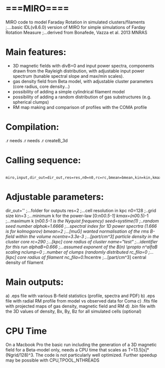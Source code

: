 ===MIRO====
===========

MIRO code to model Faraday Rotation in simulated clusters/filaments
;....basic IDL(v8.6.0) version of MIRO for simple simulations of Farday Rotation Measure 
;...derived from Bonafede, Vazza et al. 2013 MNRAS


 Main features:
 ==============
 - 3D magnetic fields with divB=0 and input power spectra, components drawn from the Rayleigh distribution, with adjustable input power spectrum (tunable spectral slope and max/min scales).
 - gas density field from Beta model, with adjustable cluster parameters (core radius, core density...)
 - possibility of adding a simple cylindrical filament model
 - possibility of adding a random distribution of gas substructures (e.g. spherical clumps)
 - RM map making and comparison of profiles with the COMA profile
 

Compilation:
============
.r needs
.r needs
.r createB_3d


  Calling sequence:
  =================
     miro,input,dir_out=dir_out,res=res,n0=n0,rc=rc,bmean=bmean,kin=kin,kmax=kmax,alphak=alphak,seed=seed,name=name,ncentre=ncentre,alphaB=alphaB,nclump=nclump,rc_fila=rc_fila,nc_fila=nc_fila,write_disk=write_disk


  Adjustable parameters:
  ======================
   dir_out=''   ;...folder for outputs
   res=2 ;...cell resolution in kpc
   n0=128 ;..grid size
   kin=3     ;...minimum k for the power-law [0:n0*0.5-1]
   kmax=(n0*0.5)-1   ;...maximum k  (n0*0.5-1 is the Nyquist frequency)
   seed=systime(1) ;..random seed number
   alphak=1.6666 ;...spectral index for 1D power specrtra (1.666 is for kolmogorov)
   bmean=2 ;...[muG] wanted normalisation of the rms B-field within the volume
   ncentre=3.3e-3 ;...[part/cm^3] particle density in the cluster core
   rc=290 ;...[kpc] core radius of cluster
   name="test" ;...identifier for this run
   alphaB=0.666  ;...assumed exponent of the B(n) \propto n^alfaB scaling
   nclump=0  ;..number of clumps (randomly distributed
   rc_fila=0  ;...[kpc] core radius of filament 
   nc_fila=0.1*ncentre  ;...[part/cm^3] central density of filament
   
   
   Main outputs:
   =============
   
   a) .eps file with various B-field statistics (profile, spectra and PDF)
   b) .eps file with radial RM profile from model vs observed data for Coma
   c) .fits file with projected maps of gas density, magnetic field and RM
   d) .bin file with the 3D values of density, Bx, By, Bz for all simulated cells (optional)
   
   CPU Time
   ========
   On a Macbook Pro the basic run including the generation of a 3D magnetic field for a Beta-model only, needs a CPU time  that scales as T=13.5[s]*(Ngrid/128)^3.
   The code is not particularly well optimized.
   Further speedup may be possible with CPU,TPOOL_NTHREADS
